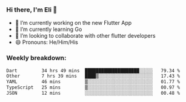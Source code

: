 ### Hi there, I'm Eli 👋
- 🔭 I’m currently working on the new Flutter App
- 🌱 I’m currently learning Go
- 🦄 I’m looking to collaborate with other flutter developers
- 😄 Pronouns: He/Him/His

### Weekly breakdown:
<!--START_SECTION:waka-->

```txt
Dart         34 hrs 49 mins  ████████████████████░░░░░   79.34 %
Other        7 hrs 39 mins   ████▒░░░░░░░░░░░░░░░░░░░░   17.43 %
YAML         46 mins         ▒░░░░░░░░░░░░░░░░░░░░░░░░   01.77 %
TypeScript   25 mins         ▒░░░░░░░░░░░░░░░░░░░░░░░░   00.97 %
JSON         12 mins         ░░░░░░░░░░░░░░░░░░░░░░░░░   00.48 %
```

<!--END_SECTION:waka-->
